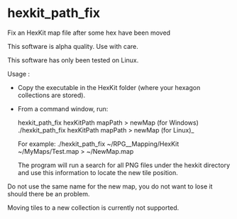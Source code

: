# hexkit_path_fix
Fix an HexKit map file after some hex have been moved

This software is alpha quality. Use with care.

This software has only been tested on Linux.

Usage :

 - Copy the executable in the HexKit folder (where your hexagon
   collections are stored).

 - From a command window, run:

   hexkit_path_fix   hexKitPath mapPath > newMap (for Windows)
   ./hexkit_path_fix hexKitPath mapPath > newMap (for Linux)_

   For example:
   ./hexkit_path_fix ~/RPG__Mapping/HexKit ~/MyMaps/Test.map > ~/NewMap.map

   The program will run a search for all PNG files under the hexkit directory
   and use this information to locate the new tile position.

Do not use the same name for the new map, you do not
want to lose it should there be an problem.

Moving tiles to a new collection is currently not supported.
